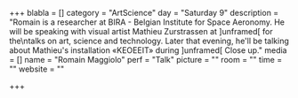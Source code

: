 +++
blabla = []
category = "ArtScience"
day = "Saturday 9"
description = "Romain is a researcher at BIRA - Belgian Institute for Space Aeronomy. He will be speaking with visual artist Mathieu Zurstrassen at ]unframed[ for the\ntalks on art, science and technology. Later that evening, he'll be talking about Mathieu's installation «KEOEEIT» during ]unframed[ Close up."
media = []
name = "Romain Maggiolo"
perf = "Talk"
picture = ""
room = ""
time = ""
website = ""

+++
